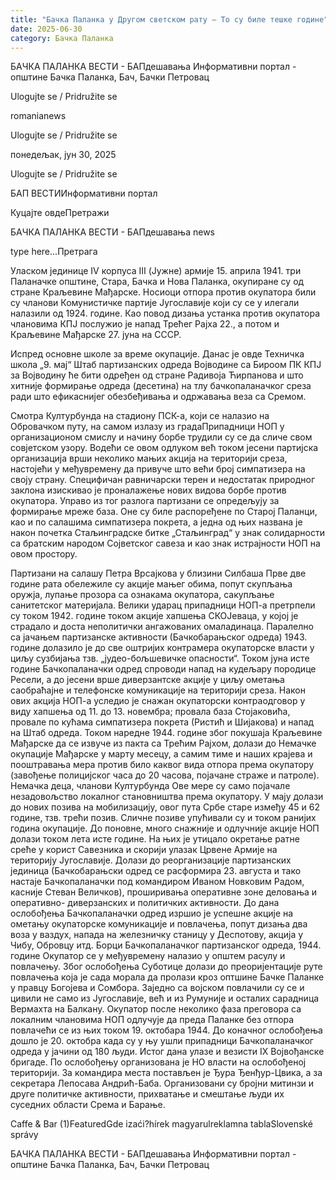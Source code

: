 ```yaml
---
title: "Бачка Паланка у Другом светском рату – То су биле тешке године"
date: 2025-06-30
category: Бачка Паланка
---
```


БАЧКА ПАЛАНКА ВЕСТИ - БАПдешавања Информативни портал - општине Бачка Паланка, Бач, Бачки Петровац

Ulogujte se / Pridružite se

romanianews

Ulogujte se / Pridružite se

понедељак, јун 30, 2025

Ulogujte se / Pridružite se

БАП ВЕСТИИнформативни портал

Куцајте овдеПретражи

БАЧКА ПАЛАНКА ВЕСТИ - БАПдешавања news

type here...Претрага

Уласком јединице IV корпуса III (Јужне) армије 15. априла 1941. три Паланачке општине, Стара, Бачка и Нова Паланка, окупиране су од стране Краљевине Мађарске.
Носиоци отпора против окупатора били су чланови Комунистичке партије Југославије који су се у илегали налазили од 1924. године. Као повод дизања устанка против окупатора члановима КПЈ послужио је напад Трећег Рајха 22., а потом и Краљевине Мађарске 27. јуна на СССР.


Испред основне школе за време окупације. Данас је овде Техничка школа „9. мај“
Штаб партизанских одреда Војводине са Бироом ПК КПЈ за Војводину ће бити одређен од стране Радивоја Ћирпанова и што хитније формирање одреда (десетина) на тлу бачкопаланачког среза ради што ефикаснијег обезбеђивања и одржавања веза са Сремом.



Смотра Културбунда на стадиону ПСК-а, који се налазио на Обровачком путу, на самом излазу из градаПрипадници НОП у организационом смислу и начину борбе трудили су се да сличе свом совјетском узору. Водећи се овом одлуком већ током јесени партијска организација врши неколико мањих акција на територији среза, настојећи у међувремену да привуче што већи број симпатизера на своју страну. Специфичан равничарски терен и недостатак природног заклона изискивао је проналажење нових видова борбе против окупатора. Управо из тог разлога партизани се опредељују за формирање мреже база. Оне су биле распоређене по Старој Паланци, као и по салашима симпатизера покрета, а једна од њих названа је након почетка Стаљинградске битке „Стаљинград“ у знак солидарности са братским народом Сојветског савеза и као знак истрајности НОП на овом простору.


Партизани на салашу Петра Врсајкова у близини Силбаша
Прве две године рата обележиле су акције мањег обима, попут скупљања оружја, лупање прозора са ознакама окупатора, сакупљање санитетског материјала. Велики ударац припадници НОП-а претрпели су током 1942. године током акције хапшења СКОЈеваца, у којој је страдало и доста неполитички ангажованих омаладинаца. Паралелно са јачањем партизанске активности (Бачкобарањског одреда) 1943. године долазило је до све оштријих контрамера окупаторске власти у циљу сузбијања тзв. „јудео-бољшевичке опасности“. Током јуна исте године Бачкопаланачки одред спроводи напад на кудељару породице Ресели, а до јесени врше диверзантске акције у циљу ометања саобраћајне и телефонске комуникације на територији среза. Након ових акција НОП-а уследио је снажан окупаторски контраодговор у виду хапшења од 11. до 13. новембра; провала база Стојаковића, провале по кућама симпатизера покрета (Ристић и Шијакова) и напад на Штаб одреда.
Током наредне 1944. године због покушаја Краљевине Мађарске да се извуче из пакта са Трећим Рајхом, долази до Немачке окупације Мађарске у марту месецу, а самим тиме и наших крајева и пооштравања мера против било каквог вида отпора према окупатору (завођење полицијског часа до 20 часова, појачане страже и патроле).
Немачка деца, чланови Културбунда
Ове мере су само појачале незадовољство локалног становништва према окупатору. У мају долази до нових позива на мобилизацију, овог пута Србе старе између 45 и 62 године, тзв. трећи позив. Сличне позиве упућивали су и током ранијих година окупације. До поновне, много снажније и одлучније акције НОП долази током лета исте године. На њих је утицало окретање ратне среће у корист Савезника и скорији улазак Црвене Армије на територију Југославије. Долази до реорганизације партизанских јединица (Бачкобарањски одред се расформира 23. августа и тако настаје Бачкопаланачки под командиром Иваном Новковим Радом, касније Стеван Величков), проширивања оперативне зоне деловања и оперативно- диверзанских и политичких активности. До дана ослобођења Бачкопаланачки одред изршио је успешне акције на ометању окупаторске комуникације и повлачења, попут дизања два воза у ваздух, напада на железничку станицу у Деспотову, акција у Чибу, Обровцу итд.
Борци Бачкопаланачког партизанског одреда, 1944. године
Окупатор се у међувремену налазио у општем расулу и повлачењу. Због ослобођења Суботице долази до преоријентације руте повлачења која је сада морала да пролази кроз оптшине Бачке Паланке у правцу Богојева и Сомбора. Заједно са војском повлачили су се и цивили не само из Југославије, већ и из Румуније и осталих сарадница Вермахта на Балкану. Окупатор после неколико фаза преговора са локалним члановима НОП одлучује да преда Паланке без отпора повлачећи се из њих током 19. октобара 1944. До коначног ослобођења дошло је 20. октобра када су у њу ушли припадници Бачкопаланачког одреда у јачини од 180 људи. Истог дана улазе и везисти IX Војвођанске бригаде. По ослобођењу организована је НО власти на ослобођеној територији. За командира места постављен је Ђура Ђенђур-Цвика, а за секретара Лепосава Андрић-Баба. Организовани су бројни митинзи и друге политичке активности, прихватање и смештање људи их суседних области Срема и Барање.

Caffe & Bar (1)FeaturedGde izaći?hírek magyarulreklamna tablaSlovenské správy

БАЧКА ПАЛАНКА ВЕСТИ - БАПдешавања Информативни портал - општине Бачка Паланка, Бач, Бачки Петровац
